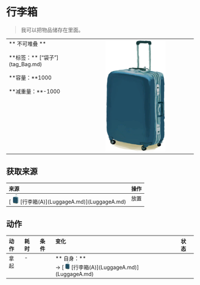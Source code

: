 # 行李箱  
> 我可以把物品储存在里面。  
  
<table class="table table-bordered"><tbody><tr ><td  style="width:80%;text-align:left;vertical-align:top;" >** 不可堆叠 **<br><br>**标签：**	[“袋子”](tag_Bag.md)<br><br>**容量：**1000<br><br>**减重量：**-1000</td><td  style="width:20%;text-align:left;vertical-align:top;" ><div style="width:300px;display:inline-block;text-align:center"><img decoding="async" src="Sprite/LuggageBlue.png" href="a.md" style="max-width:300px;max-height:300px;"></div></td></tr></tbody></tbody></table>  
  
## 获取来源  
<table class="table table-bordered"><thead><tr ><th  style="text-align:left;vertical-align:top;" >来源</th><th  style="text-align:left;vertical-align:top;" >操作</th></tr></thead><tr ><td  style="text-align:left;vertical-align:top;" >[<div style="width:25px;display:inline-block;text-align:center"><img decoding="async" src="Sprite/LuggageBlue.png" href="a.md" style="max-width:25px;max-height:25px;"></div>[行李箱(A)](LuggageA.md)](LuggageA.md)</td><td  style="text-align:left;vertical-align:top;" >放置</td></tr></tbody></table>  
  
## 动作  
<table class="table table-bordered"><thead><tr ><th  style="text-align:left;vertical-align:top;" >动作</th><th  style="text-align:left;vertical-align:top;" >耗时</th><th  style="text-align:left;vertical-align:top;" >条件</th><th  style="text-align:left;vertical-align:top;" >变化</th><th  style="text-align:left;vertical-align:top;" >状态</th></tr></thead><tr ><td  style="text-align:left;vertical-align:top;" >拿起<br></td><td  style="text-align:left;vertical-align:top;" >-</td><td  style="text-align:left;vertical-align:top;" ></td><td  style="text-align:left;vertical-align:top;" >** 自身：**<br>→ [<div style="width:20px;display:inline-block;text-align:center"><img decoding="async" src="Sprite/LuggageBlue.png" href="a.md" style="max-width:20px;max-height:20px;"></div>[行李箱(A)](LuggageA.md)](LuggageA.md)</td><td  style="text-align:left;vertical-align:top;" ></td></tr></tbody></table>  
  


<script>document.title="行李箱 - 卡牌生存百科 Card Survival Wiki";</script>